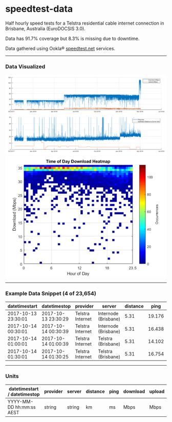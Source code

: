 # speedtest-data
Half hourly speed tests for a Telstra residential cable internet connection in Brisbane, Australia (EuroDOCSIS 3.0).

Data has 91.7% coverage but 8.3% is missing due to downtime.

Data gathered using Ookla® [speedtest.net](https://www.speedtest.net/) services.

---

### Data Visualized
![Whole Dataset Times Series Plot](/doc/summary.png)
![Time of Day Download Heatmap](/doc/download_heatmap_1.png)

---

### Example Data Snippet (4 of 23,654)
datetimestart	| datetimestop	| provider	| server	| distance	| ping	| download	| upload
--- | --- | --- | --- | --- | --- | --- | --- |
2017-10-13 23:30:01 | 2017-10-13 23:30:29 | Telstra Internet | Internode (Brisbane) | 5.31 | 19.176 | 32.37 | 1.11
2017-10-14 00:30:01 | 2017-10-14 00:30:39 | Telstra Internet | Internode (Brisbane) | 5.31 | 16.438 | 28.53 | 1.12
2017-10-14 01:00:01 | 2017-10-14 01:00:39 | Telstra Internet | Telstra (Brisbane) | 5.31 | 14.102 | 33.92 | 1.15
2017-10-14 01:30:01 | 2017-10-14 01:30:25 | Telstra Internet | Telstra (Brisbane) | 5.31 | 16.754 | 34.32 | 1.36

---
### Units
datetimestart	/ datetimestop	| provider	| server	| distance	| ping	| download	| upload
--- | --- | --- | --- | --- | --- | --- |
YYYY-MM-DD hh:mm:ss AEST  | string | string | km | ms | Mbps | Mbps |
